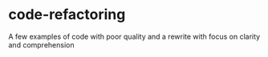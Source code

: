 # code-refactoring
A few examples of code with poor quality and a rewrite with focus on clarity and comprehension
